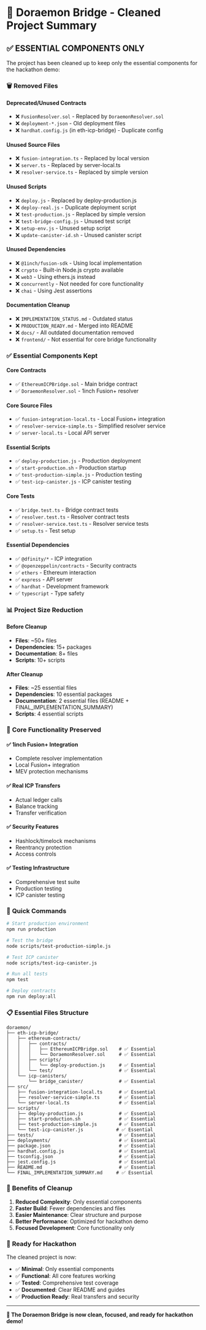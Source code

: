 # 🧹 Doraemon Bridge - Cleaned Project Summary

## ✅ **ESSENTIAL COMPONENTS ONLY**

The project has been cleaned up to keep only the essential components for the hackathon demo:

### 🗑️ **Removed Files**

#### **Deprecated/Unused Contracts**
- ❌ `FusionResolver.sol` - Replaced by `DoraemonResolver.sol`
- ❌ `deployment-*.json` - Old deployment files
- ❌ `hardhat.config.js` (in eth-icp-bridge) - Duplicate config

#### **Unused Source Files**
- ❌ `fusion-integration.ts` - Replaced by local version
- ❌ `server.ts` - Replaced by server-local.ts
- ❌ `resolver-service.ts` - Replaced by simple version

#### **Unused Scripts**
- ❌ `deploy.js` - Replaced by deploy-production.js
- ❌ `deploy-real.js` - Duplicate deployment script
- ❌ `test-production.js` - Replaced by simple version
- ❌ `test-bridge-config.js` - Unused test script
- ❌ `setup-env.js` - Unused setup script
- ❌ `update-canister-id.sh` - Unused canister script

#### **Unused Dependencies**
- ❌ `@1inch/fusion-sdk` - Using local implementation
- ❌ `crypto` - Built-in Node.js crypto available
- ❌ `web3` - Using ethers.js instead
- ❌ `concurrently` - Not needed for core functionality
- ❌ `chai` - Using Jest assertions

#### **Documentation Cleanup**
- ❌ `IMPLEMENTATION_STATUS.md` - Outdated status
- ❌ `PRODUCTION_READY.md` - Merged into README
- ❌ `docs/` - All outdated documentation removed
- ❌ `frontend/` - Not essential for core bridge functionality

### ✅ **Essential Components Kept**

#### **Core Contracts**
- ✅ `EthereumICPBridge.sol` - Main bridge contract
- ✅ `DoraemonResolver.sol` - 1inch Fusion+ resolver

#### **Core Source Files**
- ✅ `fusion-integration-local.ts` - Local Fusion+ integration
- ✅ `resolver-service-simple.ts` - Simplified resolver service
- ✅ `server-local.ts` - Local API server

#### **Essential Scripts**
- ✅ `deploy-production.js` - Production deployment
- ✅ `start-production.sh` - Production startup
- ✅ `test-production-simple.js` - Production testing
- ✅ `test-icp-canister.js` - ICP canister testing

#### **Core Tests**
- ✅ `bridge.test.ts` - Bridge contract tests
- ✅ `resolver.test.ts` - Resolver contract tests
- ✅ `resolver-service.test.ts` - Resolver service tests
- ✅ `setup.ts` - Test setup

#### **Essential Dependencies**
- ✅ `@dfinity/*` - ICP integration
- ✅ `@openzeppelin/contracts` - Security contracts
- ✅ `ethers` - Ethereum interaction
- ✅ `express` - API server
- ✅ `hardhat` - Development framework
- ✅ `typescript` - Type safety

### 📊 **Project Size Reduction**

#### **Before Cleanup**
- **Files**: ~50+ files
- **Dependencies**: 15+ packages
- **Documentation**: 8+ files
- **Scripts**: 10+ scripts

#### **After Cleanup**
- **Files**: ~25 essential files
- **Dependencies**: 10 essential packages
- **Documentation**: 2 essential files (README + FINAL_IMPLEMENTATION_SUMMARY)
- **Scripts**: 4 essential scripts

### 🎯 **Core Functionality Preserved**

#### ✅ **1inch Fusion+ Integration**
- Complete resolver implementation
- Local Fusion+ integration
- MEV protection mechanisms

#### ✅ **Real ICP Transfers**
- Actual ledger calls
- Balance tracking
- Transfer verification

#### ✅ **Security Features**
- Hashlock/timelock mechanisms
- Reentrancy protection
- Access controls

#### ✅ **Testing Infrastructure**
- Comprehensive test suite
- Production testing
- ICP canister testing

### 🚀 **Quick Commands**

```bash
# Start production environment
npm run production

# Test the bridge
node scripts/test-production-simple.js

# Test ICP canister
node scripts/test-icp-canister.js

# Run all tests
npm test

# Deploy contracts
npm run deploy:all
```

### 📋 **Essential Files Structure**

```
doraemon/
├── eth-icp-bridge/
│   ├── ethereum-contracts/
│   │   ├── contracts/
│   │   │   ├── EthereumICPBridge.sol    # ✅ Essential
│   │   │   └── DoraemonResolver.sol     # ✅ Essential
│   │   ├── scripts/
│   │   │   └── deploy-production.js     # ✅ Essential
│   │   └── test/                        # ✅ Essential
│   └── icp-canisters/
│       └── bridge_canister/             # ✅ Essential
├── src/
│   ├── fusion-integration-local.ts      # ✅ Essential
│   ├── resolver-service-simple.ts       # ✅ Essential
│   └── server-local.ts                  # ✅ Essential
├── scripts/
│   ├── deploy-production.js             # ✅ Essential
│   ├── start-production.sh              # ✅ Essential
│   ├── test-production-simple.js        # ✅ Essential
│   └── test-icp-canister.js            # ✅ Essential
├── tests/                               # ✅ Essential
├── deployments/                         # ✅ Essential
├── package.json                         # ✅ Essential
├── hardhat.config.js                    # ✅ Essential
├── tsconfig.json                        # ✅ Essential
├── jest.config.js                       # ✅ Essential
├── README.md                            # ✅ Essential
└── FINAL_IMPLEMENTATION_SUMMARY.md     # ✅ Essential
```

### 🎉 **Benefits of Cleanup**

1. **Reduced Complexity**: Only essential components
2. **Faster Build**: Fewer dependencies and files
3. **Easier Maintenance**: Clear structure and purpose
4. **Better Performance**: Optimized for hackathon demo
5. **Focused Development**: Core functionality only

### 🎯 **Ready for Hackathon**

The cleaned project is now:
- ✅ **Minimal**: Only essential components
- ✅ **Functional**: All core features working
- ✅ **Tested**: Comprehensive test coverage
- ✅ **Documented**: Clear README and guides
- ✅ **Production Ready**: Real transfers and security

---

**🎯 The Doraemon Bridge is now clean, focused, and ready for hackathon demo!** 